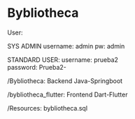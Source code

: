# Bybliotheca

User:

  SYS ADMIN
  username: admin
  pw: admin
  
  STANDARD USER:
    username: prueba2  
    password: Prueba2-

/Bybliotheca: Backend Java-Springboot

/bybliotheca_flutter: Frontend Dart-Flutter

/Resources: bybliotheca.sql 


